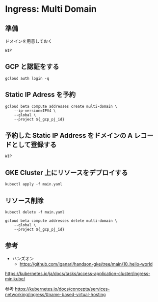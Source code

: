 # Ingress: Multi Domain

## 準備

ドメインを用意しておく

```
WIP
```

## GCP と認証をする

```
gcloud auth login -q
```

## Static IP Adress を予約

```
gcloud beta compute addresses create multi-domain \
    --ip-version=IPV4 \
    --global \
    --project ${_gcp_pj_id}
```

## 予約した Static IP Address をドメインの A レコードとして登録する

```
WIP
```

## GKE Cluster 上にリソースをデプロイする

```
kubectl apply -f main.yaml
```

## リソース削除

```
kubectl delete -f main.yaml
```
```
gcloud beta compute addresses delete multi-domain \
    --global \
    --project ${_gcp_pj_id}
```

## 参考

+ ハンズオン
  + https://github.com/iganari/handson-gke/tree/main/10_hello-world


https://kubernetes.io/ja/docs/tasks/access-application-cluster/ingress-minikube/

参考
https://kubernetes.io/docs/concepts/services-networking/ingress/#name-based-virtual-hosting
